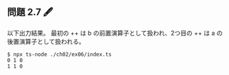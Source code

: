 ## 問題 2.7 🖋

以下出力結果。
最初の ++ は b の前置演算子として扱われ、2つ目の ++ は a の後置演算子として扱われる。

```
$ npx ts-node ./ch02/ex06/index.ts
0 1 0
1 1 0
```

